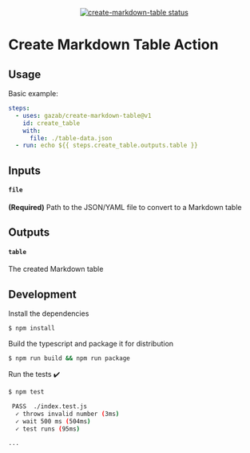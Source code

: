 <p align="center">
  <a href="https://github.com/gazab/create-markdown-table/actions"><img alt="create-markdown-table status" src="https://github.com/gazab/create-markdown-table/workflows/build-test/badge.svg"></a>
</p>

# Create Markdown Table Action

## Usage

Basic example:
```yaml
steps:
  - uses: gazab/create-markdown-table@v1
    id: create_table
    with:
      file: ./table-data.json
  - run: echo ${{ steps.create_table.outputs.table }}

```
## Inputs

#### `file`
**(Required)** Path to the JSON/YAML file to convert to a Markdown table

## Outputs

#### `table`
The created Markdown table
## Development

Install the dependencies  
```bash
$ npm install
```

Build the typescript and package it for distribution
```bash
$ npm run build && npm run package
```

Run the tests :heavy_check_mark:  
```bash
$ npm test

 PASS  ./index.test.js
  ✓ throws invalid number (3ms)
  ✓ wait 500 ms (504ms)
  ✓ test runs (95ms)

...
```


